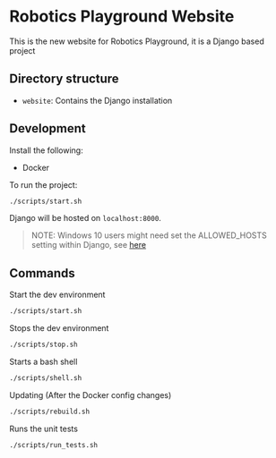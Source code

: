 # Robotics Playground Website
This is the new website for Robotics Playground, it is a Django based project

## Directory structure

- `website`: Contains the Django installation

## Development

Install the following:
- Docker

To run the project:

```bash
./scripts/start.sh
```

Django will be hosted on `localhost:8000`.

> NOTE: Windows 10 users might need set the ALLOWED_HOSTS setting within
> Django, see
> [here](https://docs.djangoproject.com/en/1.11/ref/settings/#allowed-hosts)

## Commands

Start the dev environment
```bash
./scripts/start.sh
```

Stops the dev environment
```bash
./scripts/stop.sh
```

Starts a bash shell
```bash
./scripts/shell.sh
```

Updating (After the Docker config changes)
```bash
./scripts/rebuild.sh
```

Runs the unit tests
```bash
./scripts/run_tests.sh
```
